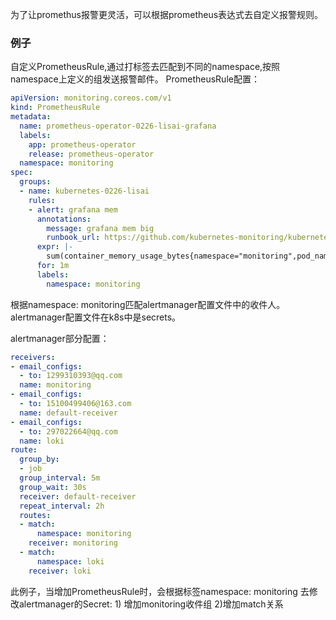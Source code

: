 为了让promethus报警更灵活，可以根据prometheus表达式去自定义报警规则。


### 例子

自定义PrometheusRule,通过打标签去匹配到不同的namespace,按照namespace上定义的组发送报警邮件。
PrometheusRule配置：
```yaml
apiVersion: monitoring.coreos.com/v1
kind: PrometheusRule
metadata:
  name: prometheus-operator-0226-lisai-grafana
  labels:
    app: prometheus-operator
    release: prometheus-operator
  namespace: monitoring
spec:
  groups:
  - name: kubernetes-0226-lisai
    rules:
    - alert: grafana mem
      annotations:
        message: grafana mem big
        runbook_url: https://github.com/kubernetes-monitoring/kubernetes-mixin/tree/master/runbook.md#alert-name-kubepersistentvolumeusagecritical
      expr: |-
        sum(container_memory_usage_bytes{namespace="monitoring",pod_name=~"grafana.*"}) / 1024^3 > .01
      for: 1m
      labels:
        namespace: monitoring

```

根据namespace: monitoring匹配alertmanager配置文件中的收件人。  alertmanager配置文件在k8s中是secrets。

alertmanager部分配置：
```yaml
receivers:
- email_configs:
  - to: 1299310393@qq.com
  name: monitoring
- email_configs:
  - to: 15100499406@163.com
  name: default-receiver
- email_configs:
  - to: 297022664@qq.com
  name: loki
route:
  group_by:
  - job
  group_interval: 5m
  group_wait: 30s
  receiver: default-receiver
  repeat_interval: 2h
  routes:
  - match:
      namespace: monitoring
    receiver: monitoring
  - match:
      namespace: loki
    receiver: loki

```

此例子，当增加PrometheusRule时，会根据标签namespace: monitoring 去修改alertmanager的Secret: 1) 增加monitoring收件组 2)增加match关系
